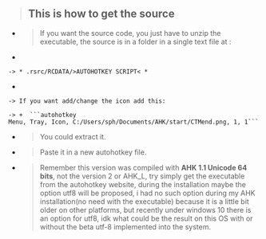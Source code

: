  > This is how to get the source
 > ---
   + > If you want the source code, you just have to unzip the executable, the source is in a folder in a single text file at : 
   + 
    -> * .rsrc/RCDATA/>AUTOHOTKEY SCRIPT< *
   + 
    -> If you want add/change the icon add this:
    
    -> +  ```autohotkey
    Menu, Tray, Icon, C:/Users/sph/Documents/AHK/start/CTMend.png, 1, 1```

 + > You could extract it.
 + > Paste it in a new autohotkey file.
 + > Remember this version was compiled with **AHK 1.1 Unicode 64 bits**, not the version 2 or AHK_L, try simply get the
     executable from the autohotkey website, during the installation maybe the option utf8 will be proposed,
     i had no such option during my AHK installation(no need with the executable) because it is a little bit
     older on other platforms, but recently under windows 10 there is an option for utf8, idk what could be the
     result on this OS with or without the beta utf-8 implemented into the system.
